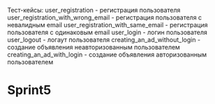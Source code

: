 Тест-кейсы:
user_registration - регистрация пользователя
user_registration_with_wrong_email - регистрация пользователя с невалидным email
user_registration_with_same_email - регистрация пользователя с одинаковым email
user_login - логин пользователя
user_logout - логаут пользователя
creating_an_ad_without_login - создание объявления неавторизованным пользователем
creating_an_ad_with_login - создание объявления авторизованным пользователем
# Sprint5

